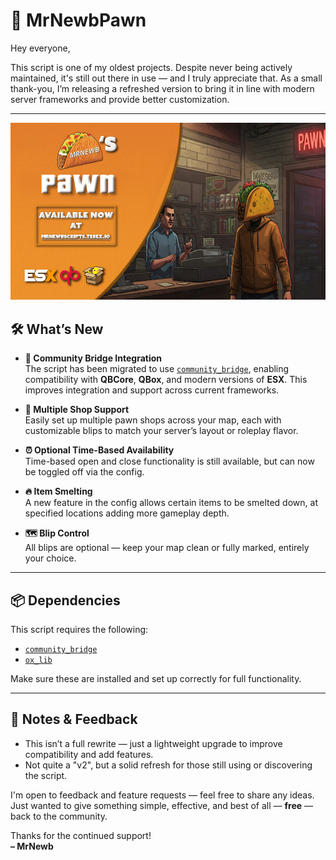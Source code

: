 # 🔧 MrNewbPawn

Hey everyone,

This script is one of my oldest projects. Despite never being actively maintained, it's still out there in use — and I truly appreciate that. As a small thank-you, I’m releasing a refreshed version to bring it in line with modern server frameworks and provide better customization.

---

![image](https://raw.githubusercontent.com/MrNewb/MrNewbPawn/refs/heads/master/THUMBNAIL.png)


## 🛠️ What’s New

- **🔌 Community Bridge Integration**  
  The script has been migrated to use [`community_bridge`](https://github.com/The-Order-Of-The-Sacred-Framework/community_bridge), enabling compatibility with **QBCore**, **QBox**, and modern versions of **ESX**. This improves integration and support across current frameworks.

- **🏪 Multiple Shop Support**  
  Easily set up multiple pawn shops across your map, each with customizable blips to match your server’s layout or roleplay flavor.

- **⏰ Optional Time-Based Availability**  
  Time-based open and close functionality is still available, but can now be toggled off via the config.

- **🔥 Item Smelting**  
  A new feature in the config allows certain items to be smelted down, at specified locations adding more gameplay depth.

- **🗺️ Blip Control**  
  All blips are optional — keep your map clean or fully marked, entirely your choice.

---

## 📦 Dependencies

This script requires the following:

- [`community_bridge`](https://github.com/The-Order-Of-The-Sacred-Framework/community_bridge)  
- [`ox_lib`](https://github.com/overextended/ox_lib)

Make sure these are installed and set up correctly for full functionality.

---

## 💬 Notes & Feedback

- This isn’t a full rewrite — just a lightweight upgrade to improve compatibility and add features.
- Not quite a "v2", but a solid refresh for those still using or discovering the script.

I'm open to feedback and feature requests — feel free to share any ideas. Just wanted to give something simple, effective, and best of all — **free** — back to the community.

Thanks for the continued support!  
**– MrNewb**